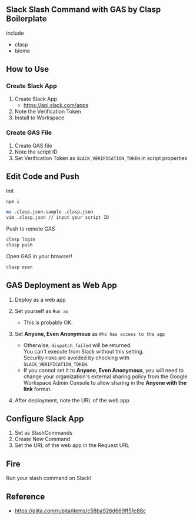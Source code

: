 ## Slack Slash Command with GAS by Clasp Boilerplate

include

- clasp
- biome

## How to Use

### Create Slack App

1. Create Slack App
    - https://api.slack.com/apps
1. Note the Verification Token
1. Install to Workspace

### Create GAS File

1. Create GAS file
1. Note the script ID
1. Set Verification Token as `SLACK_VERIFICATION_TOKEN` in script properties

## Edit Code and Push

Init

```sh
npm i

mv .clasp.json.sample .clasp.json
vim .clasp.json // input your script ID
```

Push to remote GAS

```sh
clasp login
clasp push
```

Open GAS in your browser!

```sh
clasp open
```

## GAS Deployment as Web App

1. Deploy as a web app
1. Set yourself as `Run as`
    - This is probably OK.
1. Set __Anyone, Even Anonymous__ as `Who has access to the app`

   - Otherwise, `dispatch_failed` will be returned.  
     You can't execute from Slack without this setting.  
     Security risks are avoided by checking with `SLACK_VERIFICATION_TOKEN`.
   - If you cannot set it to __Anyone, Even Anonymous__, you will need to change your organization's external sharing policy from the Google Workspace Admin Console to allow sharing in the __Anyone with the link__ format.

1. After deployment, note the URL of the web app

## Configure Slack App

1. Set as SlashCommands
1. Create New Command
1. Set the URL of the web app in the Request URL

## Fire

Run your slash command on Slack!

## Reference

- https://qiita.com/rubita/items/c58ba926d669ff51c88c
